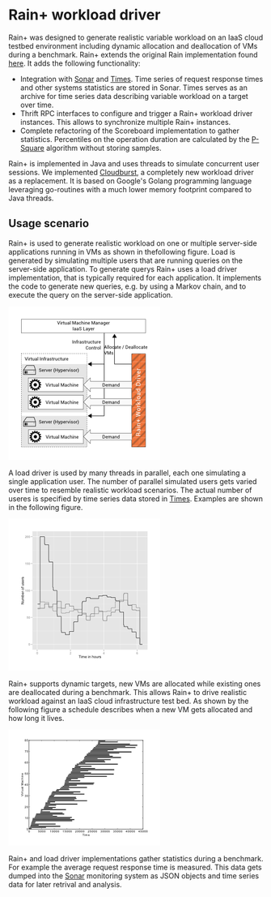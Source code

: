 Rain+ workload driver
=====================

Rain+ was designed to generate realistic variable workload on an IaaS cloud testbed environment including dynamic allocation and deallocation of VMs during a benchmark. Rain+ extends the original Rain implementation found [here](https://github.com/yungsters/rain-workload-toolkit). It adds the following functionality: 

* Integration with [Sonar](https://github.com/jacksonicson/sonar) and [Times](https://github.com/jacksonicson/times). Time series of request response times and other systems statistics are stored in Sonar. Times serves as an archive for time series data describing variable workload on a target over time. 
* Thrift RPC interfaces to configure and trigger a Rain+ workload driver instances. This allows to synchronize multiple Rain+ instances. 
* Complete refactoring of the Scoreboard implementation to gather statistics. Percentiles on the operation duration are calculated by the [P-Square](https://github.com/jacksonicson/psquared) algorithm without storing samples. 

Rain+ is implemented in Java and uses threads to simulate concurrent user sessions. We implemented [Cloudburst](https://github.com/jacksonicson/cloudburst), a completely new workload driver as a replacement. It is based on Google's Golang programming language leveraging go-routines with a much lower memory footprint compared to Java threads. 

## Usage scenario

Rain+ is used to generate realistic workload on one or multiple server-side applications running in VMs as shown in thefollowing figure. Load is generated by simulating multiple users that are running queries on the server-side application. To generate querys Rain+ uses a load driver implementation, that is typically required for each application. It implements the code to generate new queries, e.g. by using a Markov chain, and to execute the query on the server-side application. 

![Rain+ architecture](pics/scenario.png "Rain+ architecture")

A load driver is used by many threads in parallel, each one simulating a single application user. The number of parallel simulated users gets varied over time to resemble realistic workload scenarios. The actual number of useres is specified by time series data stored in [Times](https://github.com/jacksonicson/times). Examples are shown in the following figure. 

![Rain+ architecture](pics/users.png "Rain+ user demand")

Rain+ supports dynamic targets, new VMs are allocated while existing ones are deallocated during a benchmark. This allows Rain+ to drive realistic workload against an IaaS cloud infrastructure test bed. As shown by the following figure a schedule describes when a new VM gets allocated and how long it lives. 

![Rain+ schedule](pics/schedule.png "Rain+ VM allocationg and deallocation schedule")

Rain+ and load driver implementations gather statistics during a benchmark. For example the average request response time is measured. This data gets dumped into the [Sonar](https://github.com/jacksonicson/sonar) monitoring system as JSON objects and time series data for later retrival and analysis.




